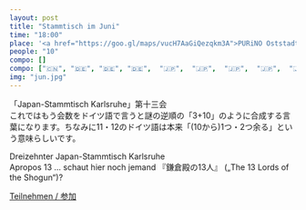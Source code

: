 ```yaml
---
layout: post
title: "Stammtisch im Juni"
time: "18:00"
place: '<a href="https://goo.gl/maps/vucH7AaGiQezqkm3A">PURiNO Oststadt</a>'
people: "10"
compo: []
compo: ["🇨🇳", "🇩🇪", "🇩🇪", "🇩🇪",  "🇯🇵",  "🇯🇵",  "🇯🇵",  "🇯🇵",  "🇯🇵", "🇰🇷"]
img: "jun.jpg"
---
```


「Japan-Stammtisch Karlsruhe」第十三会  
これではもう会数をドイツ語で言うと謎の逆順の「3+10」のように合成する言葉になります。ちなみに11・12のドイツ語は本来「(10から)1つ・2つ余る」という意味らしいです。

Dreizehnter Japan-Stammtisch Karlsruhe  
Apropos 13 ... schaut hier noch jemand 『鎌倉殿の13人』 („The 13 Lords of the Shogun“)?

[Teilnehmen / 参加](https://nuudel.digitalcourage.de/BnD1x926WvwX98HH)
